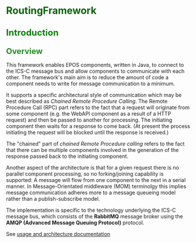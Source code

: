 # <span style="color:darkgreen;font-size: 20pt">RoutingFramework</span>
   
## <span style="color:green;font-size: 18pt">Introduction</span>

### <span style="color:forestgreen;font-size: 16pt">Overview</span>
This framework enables EPOS components, written in Java, to connect to the ICS-C message bus and allow components to communicate with each other. The framework's main aim is to reduce the amount of code a component needs to write for message communication to a minimum.

It supports a specific architectural style of communication which may be best described as _Chained Remote Procedure Calling_. The Remote Procedure Call (RPC) part refers to the fact that a request will originate from some component (e.g. the WebAPI component as a result of a HTTP request) and then be passed to another for processing. The initiating component then waits for a response to come back. (At present the process initiating the request will be blocked until the response is received.)

The "chained" part of _chained Remote Procedure calling_ refers to the fact that there can be multiple components involved in the generation of the response  passed back to the initiating component.

Another aspect of the architecture is that for a given request there is no parallel component processing, so no forking/joining capability is supported: A message will flow from one component to the next in a serial manner. In Message-Orientated middleware (MOM) terminolgy this implies message communication adheres more to a message queueing model rather than a publish-subscribe model.

The implementation is specific to the technology underlying the ICS-C message bus, which consists of the **RabbitMQ** message broker using the **AMQP (Advanced Message Queuing Protocol)** protocol.

See [usage and architecture documentation](./documentation/ARCHITECTURE.md)

